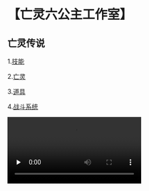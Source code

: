 # 【亡灵六公主工作室】

## 亡灵传说

1.[技能](hw01)

2.[亡灵](hw02)

3.[道具](hw03)

4.[战斗系统](hw04)

<video id="video" controls="" preload="none">
    <source id="mp4" src="\LG\Video_2019-05-21_082732.mp4" type="video/mp4">
</video>

